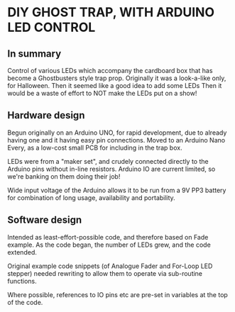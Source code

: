 

# DIY GHOST TRAP, WITH ARDUINO LED CONTROL


## In summary
Control of various LEDs which accompany the cardboard box that has become a Ghostbusters style trap prop.
Originally it was a look-a-like only, for Halloween.
Then it seemed like a good idea to add some LEDs
Then it would be a waste of effort to NOT make the LEDs put on a show!

## Hardware design
Begun originally on an Arduino UNO, for rapid development, due to already having one and it having easy pin connections.
Moved to an Arduino Nano Every, as a low-cost small PCB for including in the trap box.

LEDs were from a "maker set", and crudely connected directly to the Arduino pins without in-line resistors.
Arduino IO are current limited, so we're banking on them doing their job!

Wide input voltage of the Arduino allows it to be run from a 9V PP3 battery for combination of long usage, availability and portability.

## Software design
Intended as least-effort-possible code, and therefore based on Fade example.
As the code began, the number of LEDs grew, and the code extended.

Original example code snippets (of Analogue Fader and For-Loop LED stepper) needed rewriting to allow them to operate via sub-routine functions.

Where possible, references to IO pins etc are pre-set in variables at the top of the code.


